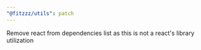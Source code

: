 ```yaml
---
"@fitzzz/utils": patch
---
```


Remove react from dependencies list as this is not a react's library utilization
